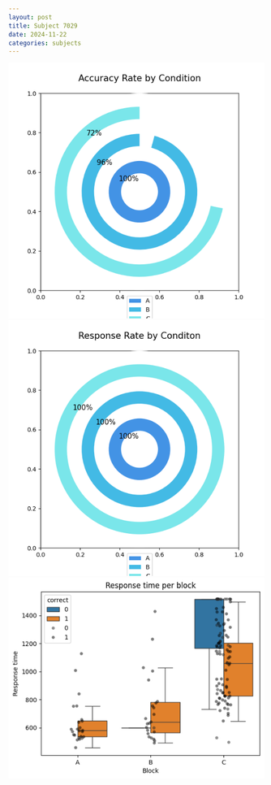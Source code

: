 ```yaml
---
layout: post
title: Subject 7029
date: 2024-11-22
categories: subjects
---
```


![](data/7029/run-7/7029_accuracy_rate.png)
![](data/7029/run-7/7029_response_rate.png)
![](data/7029/run-7/7029_rt.png)
